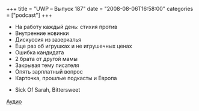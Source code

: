+++
title = "UWP – Выпуск 187"
date = "2008-08-06T16:58:00"
categories = ["podcast"]
+++


- На работу каждый день: стихия против
- Внутренние новинки
- Дискуссия из зазеркалья
- Еще раз об игрушках и не игрушечных ценах
- Ошибка кандидата
- 2 брата от другой мамы
- Закрывая тему писателя
- Опять зарплатный вопрос
- Карточка, прошлые подкасты и Европа


* Sick Of Sarah, Bittersweet

[Аудио](https://podcast.umputun.com/media/ump_podcast187.mp3)
<audio src="https://podcast.umputun.com/media/ump_podcast187.mp3" preload="none">